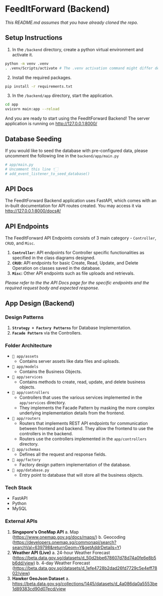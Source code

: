 # FeedItForward (Backend)

_This README.md assumes that you have already cloned the repo._

## Setup Instructions

1. In the `/backend` directory, create a python virtual environment and activate it.

```bash
python -m venv .venv
. .venv/Scripts/activate # The .venv activation command might differ depending on your operating system
```

2. Install the required packages.

```bash
pip install -r requirements.txt
```

3. In the `/backend/app` directory, start the application.

```bash
cd app
uvicorn main:app --reload
```

And you are ready to start using the FeedItForward Backend! The server application is running on http://127.0.0.1:8000/

## Database Seeding

If you would like to seed the database with pre-configured data, please uncomment the following line in the `backend/app/main.py`

```python
# app/main.py
# Uncomment this line 👇🏻
# add_event_listener_to_seed_database()
```

## API Docs

The FeedItForward Backend application uses FastAPI, which comes with an in-built documentation for API routes created. You may access it via http://127.0.0.1:8000/docs#/

## API Endpoints

The FeedItForward API Endpoints consists of 3 main category - `Controller`, `CRUD`, and `Misc`.

1. **`Controller`:** API endpoints for Controller specific functionalities as specified in the class diagrams designed.
2. **`CRUD`:** API endpoints for basic Create, Read, Update, and Delete Operation on classes saved in the database.
3. **`Misc`:** Other API endpoints such as file uploads and retrievals.

_Please refer to the the API Docs page for the specific endpoints and the required request body and expected response._

## App Design (Backend)

### Design Patterns

1. **`Strategy + Factory Patterns`** for Database Implementation.
2. **`Facade Pattern`** via the Controllers.

### Folder Architecture

- `📁 app/assets`
  - Contains server assets like data files and uploads.
- `📁 app/models`
  - Contains the Business Objects.
- `📁 app/services`
  - Contains methods to create, read, update, and delete business objects.
- `📁 app/controllers`
  - Controllers that uses the various services implemented in the `app/services` directory.
  - They implements the Facade Pattern by masking the more complex underlying implementation details from the frontend.
- `📁 app/routers`
  - Routers that implements REST API endpoints for communication between frontend and backend. They allow the frontend to use the controllers in the backend.
  - Routers use the controllers implemented in the `app/controllers` directory.
- `📁 app/schemas`
  - Defines all the request and response fields.
- `📁 app/factory`
  - Factory design pattern implementation of the database.
- `📁 app/database.py`
  - Entry point to database that will store all the business objects.

### Tech Stack

- FastAPI
- Python
- MySQL

### External APIs

1. **Singapore's OneMap API**
   a. Map (https://www.onemap.gov.sg/docs/maps/)
   b. Geocoding (https://developers.onemap.sg/commonapi/search?searchVal=639798&returnGeom=Y&getAddrDetails=Y)
2. **Weather API (Live)**
   a. 24-hour Weather Forecast (https://beta.data.gov.sg/datasets/d_50d2bbe678607d78d74a0fe6e8b5b6dd/view)
   b. 4-day Weather Forecast (https://beta.data.gov.sg/datasets/d_1efe4728b2dad26fd7729c5e4eff7802/view)
3. **Hawker GeoJson Dataset**
   a. https://beta.data.gov.sg/collections/1445/datasets/d_4a086da0a5553be1d89383cd90d07ecd/view

